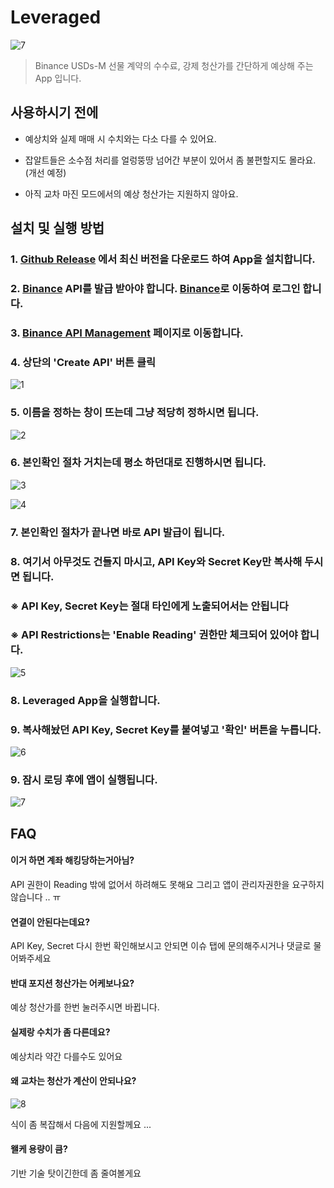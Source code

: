 # Leveraged

![7](https://user-images.githubusercontent.com/40688555/187996897-3b875758-52d2-477a-9fee-ccec42900661.png)

> Binance USDs-M 선물 계약의 수수료, 강제 청산가를 간단하게 예상해 주는 App 입니다.

## 사용하시기 전에

* 예상치와 실제 매매 시 수치와는 다소 다를 수 있어요.

* 잡알트들은 소수점 처리를 얼렁뚱땅 넘어간 부분이 있어서 좀 불편할지도 몰라요. (개선 예정)

* 아직 교차 마진 모드에서의 예상 청산가는 지원하지 않아요.

## 설치 및 실행 방법

### 1. [Github Release](https://github.com/blackwaterbread/Leveraged/releases) 에서 최신 버전을 다운로드 하여 App을 설치합니다.

### 2. [Binance](https://binance.com) API를 발급 받아야 합니다. [Binance](https://binance.com)로 이동하여 로그인 합니다.

### 3. [Binance API Management](https://www.binance.com/en/my/settings/api-management) 페이지로 이동합니다.

### 4. 상단의 'Create API' 버튼 클릭
![1](https://user-images.githubusercontent.com/40688555/188056705-59dc9431-d305-4fba-abc8-2e2ad640b453.png)

### 5. 이름을 정하는 창이 뜨는데 그냥 적당히 정하시면 됩니다.

![2](https://user-images.githubusercontent.com/40688555/187994877-9a9bae03-9a97-4951-8996-052bb44e050d.png)

### 6. 본인확인 절차 거치는데 평소 하던대로 진행하시면 됩니다.

![3](https://user-images.githubusercontent.com/40688555/187994878-1f06a71c-27e1-41a3-9e8b-083389d107ff.png)

![4](https://user-images.githubusercontent.com/40688555/187994880-84937357-909b-4771-ab90-40251c61d3c5.png)

### 7. 본인확인 절차가 끝나면 바로 API 발급이 됩니다.

### 8. 여기서 아무것도 건들지 마시고, API Key와 Secret Key만 복사해 두시면 됩니다.

### ※ API Key, Secret Key는 절대 타인에게 노출되어서는 안됩니다

### ※ API Restrictions는 'Enable Reading' 권한만 체크되어 있어야 합니다.

![5](https://user-images.githubusercontent.com/40688555/188056707-d0bbfa6c-916d-4778-a13e-e5c08853a7e1.png)

### 8. Leveraged App을 실행합니다.

### 9. 복사해놨던 API Key, Secret Key를 붙여넣고 '확인' 버튼을 누릅니다.

![6](https://user-images.githubusercontent.com/40688555/187996890-3f8b540e-6d83-4256-bed7-8c516f130f9b.png)

### 9. 잠시 로딩 후에 앱이 실행됩니다.

![7](https://user-images.githubusercontent.com/40688555/187996897-3b875758-52d2-477a-9fee-ccec42900661.png)

## FAQ

#### 이거 하면 계좌 해킹당하는거아님?

API 권한이 Reading 밖에 없어서 하려해도 못해요 그리고 앱이 관리자권한을 요구하지 않습니다 .. ㅠ

#### 연결이 안된다는데요?

API Key, Secret 다시 한번 확인해보시고 안되면 이슈 탭에 문의해주시거나 댓글로 물어봐주세요

#### 반대 포지션 청산가는 어케보나요?

예상 청산가를 한번 눌러주시면 바뀝니다.

#### 실제랑 수치가 좀 다른데요?

예상치라 약간 다를수도 있어요

#### 왜 교차는 청산가 계산이 안되나요?

![8](https://user-images.githubusercontent.com/40688555/188057367-ad77855f-4115-4293-a10d-1585be9aaf3a.png)

식이 좀 복잡해서 다음에 지원할께요 ...

#### 왤케 용량이 큼?

기반 기술 탓이긴한데 좀 줄여볼게요

